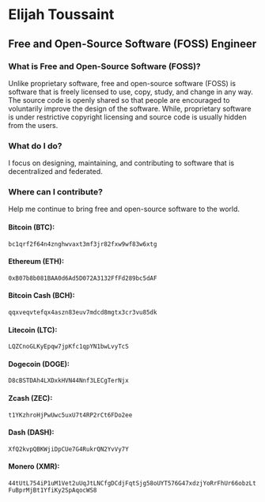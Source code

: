 # Elijah Toussaint
## Free and Open-Source Software (FOSS) Engineer

### What is Free and Open-Source Software (FOSS)?
Unlike proprietary software, free and open-source software (FOSS) is software that is freely licensed to use, copy, study, and change in any way. The source code is openly shared so that people are encouraged to voluntarily improve the design of the software. While, proprietary software is under restrictive copyright licensing and source code is usually hidden from the users.

### What do I do?
I focus on designing, maintaining, and contributing to software that is decentralized and federated.

### Where can I contribute?
Help me continue to bring free and open-source software to the world.

#### Bitcoin (BTC):
`bc1qrf2f64n4znghwvaxt3mf3jr82fxw9wf83w6xtg`

#### Ethereum (ETH):
`0xB07b8b081BAA0d6Ad5D072A3132FfFd289bc5dAF`

#### Bitcoin Cash (BCH):
`qqxveqvtefqx4aszn83euv7mdcd8mgtx3cr3vu85dk`

#### Litecoin (LTC):
`LQZCnoGLKyEpqw7jpKfc1qpYN1bwLvyTcS`

#### Dogecoin (DOGE):
`D8cBSTDAh4LXDxkHVN44Nnf3LECgTerNjx`

#### Zcash (ZEC):
`t1YKzhroHjPwUwc5uxU7t4RP2rCt6FDo2ee`

#### Dash (DASH):
`XfQ2kvpQBKWjiDpCUe7G4RukrQN2YvVy7Y`

#### Monero (XMR):
`44tUtL754iP1uM1Vet2uUqJtLNCfgDCdjFqtSjg58oUYT576G47xdzjYoRrFhUr66obzLtFuBprMjBt1YfiKy2SpAqocWS8`
